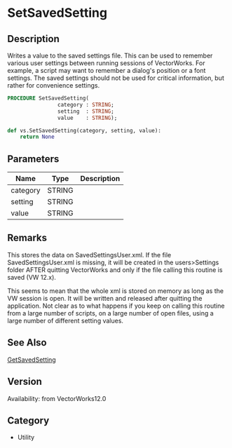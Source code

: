 # SetSavedSetting

## Description
Writes a value to the saved settings file.  This can be used to remember various user settings between running sessions of VectorWorks.  For example, a script may want to remember a dialog's position or a font settings.  The saved settings should not be used for critical information, but rather for convenience settings.

```pascal
PROCEDURE SetSavedSetting(
				category : STRING;
				setting  : STRING;
				value    : STRING);
```

```python
def vs.SetSavedSetting(category, setting, value):
    return None
```

## Parameters
|Name|Type|Description|
|---|---|---|
|category|STRING|   |
|setting|STRING|   |
|value|STRING|   |

## Remarks
This stores the data on SavedSettingsUser.xml. 
If the file SavedSettingsUser.xml is missing, it will be created in the users&gt;Settings folder AFTER quitting VectorWorks and only if the file calling this routine is saved (VW 12.x).

This seems to mean that the whole xml is stored on memory as long as the VW session is open. It will be written and released after quitting the application. Not clear as to what happens if you keep on calling this routine from a large number of scripts, on a large number of open files, using a large number of different setting values.

## See Also
[GetSavedSetting](GetSavedSetting.md)

## Version
Availability: from VectorWorks12.0

## Category
* Utility

